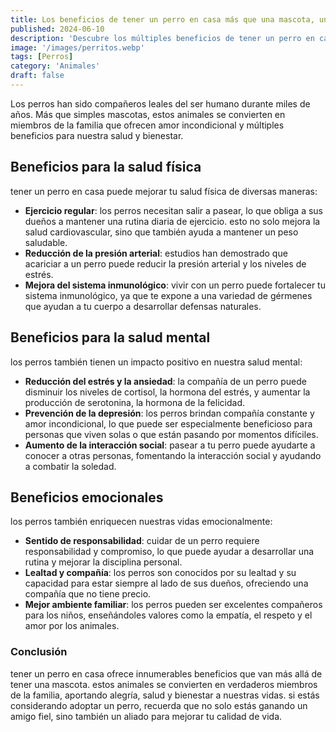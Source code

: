 ```yaml
---
title: Los beneficios de tener un perro en casa más que una mascota, un miembro de la familia
published: 2024-06-10
description: 'Descubre los múltiples beneficios de tener un perro en casa, desde mejorar tu salud física y mental hasta enriquecer tu vida emocional y familiar'
image: '/images/perritos.webp'
tags: [Perros]
category: 'Animales'
draft: false 
---
```

Los perros han sido compañeros leales del ser humano durante miles de años. Más que simples mascotas, estos animales se convierten en miembros de la familia que ofrecen amor incondicional y múltiples beneficios para nuestra salud y bienestar.
## Beneficios para la salud física
tener un perro en casa puede mejorar tu salud física de diversas maneras:
- **Ejercicio regular**: los perros necesitan salir a pasear, lo que obliga a sus dueños a mantener una rutina diaria de ejercicio. esto no solo mejora la salud cardiovascular, sino que también ayuda a mantener un peso saludable.
- **Reducción de la presión arterial**: estudios han demostrado que acariciar a un perro puede reducir la presión arterial y los niveles de estrés.
- **Mejora del sistema inmunológico**: vivir con un perro puede fortalecer tu sistema inmunológico, ya que te expone a una variedad de gérmenes que ayudan a tu cuerpo a desarrollar defensas naturales.
## Beneficios para la salud mental
los perros también tienen un impacto positivo en nuestra salud mental:
- **Reducción del estrés y la ansiedad**: la compañía de un perro puede disminuir los niveles de cortisol, la hormona del estrés, y aumentar la producción de serotonina, la hormona de la felicidad.
- **Prevención de la depresión**: los perros brindan compañía constante y amor incondicional, lo que puede ser especialmente beneficioso para personas que viven solas o que están pasando por momentos difíciles.
- **Aumento de la interacción social**: pasear a tu perro puede ayudarte a conocer a otras personas, fomentando la interacción social y ayudando a combatir la soledad.
## Beneficios emocionales
los perros también enriquecen nuestras vidas emocionalmente:
- **Sentido de responsabilidad**: cuidar de un perro requiere responsabilidad y compromiso, lo que puede ayudar a desarrollar una rutina y mejorar la disciplina personal.
- **Lealtad y compañía**: los perros son conocidos por su lealtad y su capacidad para estar siempre al lado de sus dueños, ofreciendo una compañía que no tiene precio.
- **Mejor ambiente familiar**: los perros pueden ser excelentes compañeros para los niños, enseñándoles valores como la empatía, el respeto y el amor por los animales.
### Conclusión
tener un perro en casa ofrece innumerables beneficios que van más allá de tener una mascota. estos animales se convierten en verdaderos miembros de la familia, aportando alegría, salud y bienestar a nuestras vidas. si estás considerando adoptar un perro, recuerda que no solo estás ganando un amigo fiel, sino también un aliado para mejorar tu calidad de vida.
